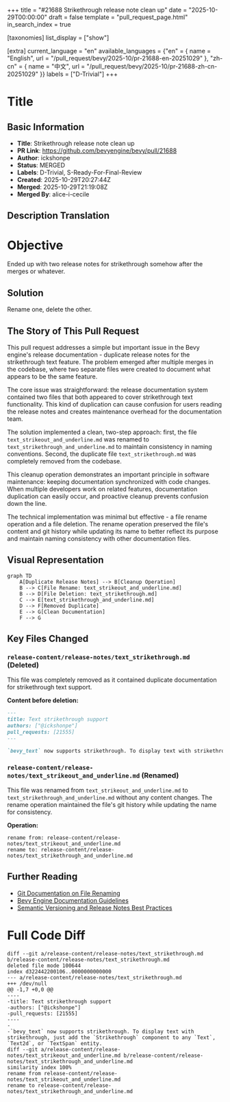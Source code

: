 +++
title = "#21688 Strikethrough release note clean up"
date = "2025-10-29T00:00:00"
draft = false
template = "pull_request_page.html"
in_search_index = true

[taxonomies]
list_display = ["show"]

[extra]
current_language = "en"
available_languages = {"en" = { name = "English", url = "/pull_request/bevy/2025-10/pr-21688-en-20251029" }, "zh-cn" = { name = "中文", url = "/pull_request/bevy/2025-10/pr-21688-zh-cn-20251029" }}
labels = ["D-Trivial"]
+++

# Title

## Basic Information
- **Title**: Strikethrough release note clean up
- **PR Link**: https://github.com/bevyengine/bevy/pull/21688
- **Author**: ickshonpe
- **Status**: MERGED
- **Labels**: D-Trivial, S-Ready-For-Final-Review
- **Created**: 2025-10-29T20:27:44Z
- **Merged**: 2025-10-29T21:19:08Z
- **Merged By**: alice-i-cecile

## Description Translation
# Objective

Ended up with two release notes for strikethrough somehow after the merges or whatever. 

## Solution

Rename one, delete the other.  

## The Story of This Pull Request

This pull request addresses a simple but important issue in the Bevy engine's release documentation - duplicate release notes for the strikethrough text feature. The problem emerged after multiple merges in the codebase, where two separate files were created to document what appears to be the same feature.

The core issue was straightforward: the release documentation system contained two files that both appeared to cover strikethrough text functionality. This kind of duplication can cause confusion for users reading the release notes and creates maintenance overhead for the documentation team.

The solution implemented a clean, two-step approach: first, the file `text_strikeout_and_underline.md` was renamed to `text_strikethrough_and_underline.md` to maintain consistency in naming conventions. Second, the duplicate file `text_strikethrough.md` was completely removed from the codebase.

This cleanup operation demonstrates an important principle in software maintenance: keeping documentation synchronized with code changes. When multiple developers work on related features, documentation duplication can easily occur, and proactive cleanup prevents confusion down the line.

The technical implementation was minimal but effective - a file rename operation and a file deletion. The rename operation preserved the file's content and git history while updating its name to better reflect its purpose and maintain naming consistency with other documentation files.

## Visual Representation

```mermaid
graph TD
    A[Duplicate Release Notes] --> B[Cleanup Operation]
    B --> C[File Rename: text_strikeout_and_underline.md]
    B --> D[File Deletion: text_strikethrough.md]
    C --> E[text_strikethrough_and_underline.md]
    D --> F[Removed Duplicate]
    E --> G[Clean Documentation]
    F --> G
```

## Key Files Changed

### `release-content/release-notes/text_strikethrough.md` (Deleted)
This file was completely removed as it contained duplicate documentation for strikethrough text support.

**Content before deletion:**
```markdown
---
title: Text strikethrough support
authors: ["@ickshonpe"]
pull_requests: [21555]
---

`bevy_text` now supports strikethrough. To display text with strikethrough, just add the `Strikethrough` component to any `Text`, `Text2d`, or `TextSpan` entity.
```

### `release-content/release-notes/text_strikeout_and_underline.md` (Renamed)
This file was renamed from `text_strikeout_and_underline.md` to `text_strikethrough_and_underline.md` without any content changes. The rename operation maintained the file's git history while updating the name for consistency.

**Operation:**
```
rename from: release-content/release-notes/text_strikeout_and_underline.md
rename to: release-content/release-notes/text_strikethrough_and_underline.md
```

## Further Reading

- [Git Documentation on File Renaming](https://git-scm.com/docs/git-mv)
- [Bevy Engine Documentation Guidelines](https://github.com/bevyengine/bevy/blob/main/docs/DOCUMENTATION_GUIDELINES.md)
- [Semantic Versioning and Release Notes Best Practices](https://semver.org/)

# Full Code Diff
```
diff --git a/release-content/release-notes/text_strikethrough.md b/release-content/release-notes/text_strikethrough.md
deleted file mode 100644
index d322442200106..0000000000000
--- a/release-content/release-notes/text_strikethrough.md
+++ /dev/null
@@ -1,7 +0,0 @@
----
-title: Text strikethrough support
-authors: ["@ickshonpe"]
-pull_requests: [21555]
----
-
-`bevy_text` now supports strikethrough. To display text with strikethrough, just add the `Strikethrough` component to any `Text`, `Text2d`, or `TextSpan` entity.
diff --git a/release-content/release-notes/text_strikeout_and_underline.md b/release-content/release-notes/text_strikethrough_and_underline.md
similarity index 100%
rename from release-content/release-notes/text_strikeout_and_underline.md
rename to release-content/release-notes/text_strikethrough_and_underline.md
```